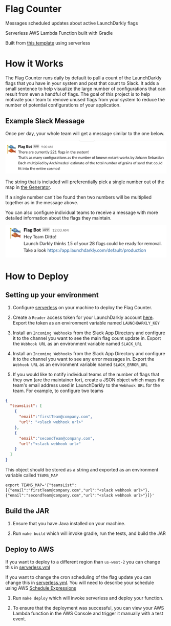 # Flag Counter

Messages scheduled updates about active LaunchDarkly flags 

Serverless AWS Lambda Function built with Gradle

Built from [this template](https://github.com/serverless/serverless/tree/master/lib/plugins/create/templates/aws-kotlin-jvm-gradle-kts) using serverless

# How it Works

The Flag Counter runs daily by default to pull a count of the LaunchDarkly flags that you have in your system and post that count to Slack. 
It adds a small sentence to help visualize the large number of configurations that can result from even a handful of flags. 
The goal of this project is to help motivate your team to remove unused flags from your system to reduce the number of potential configurations of your application.

## Example Slack Message

Once per day, your whole team will get a message similar to the one below.

![Image of Slack Message](images/slack-message.png) 

The string that is included will preferentially pick a single number out of the map in [the Generator](src/main/kotlin/com/procurify/flagcounter/FlagEquivalentMessageGenerator.kt).

If a single number can't be found then two numbers will be multiplied together as in the message above.

You can also configure individual teams to receive a message with more detailed information about the flags they maintain.

![Image of Slack Team Message](images/slack-team-message.png)  

# How to Deploy

## Setting up your environment

1. Configure [serverless](https://github.com/serverless/serverless) on your machine to deploy the Flag Counter.

2. Create a `Reader` access token for your LaunchDarkly account [here](https://app.launchdarkly.com/settings/authorization). Export the token as an environment variable named `LAUNCHDARKLY_KEY`

3. Install an `Incoming Webhooks` from the Slack [App Directory](https://slack.com/apps/A0F7XDUAZ-incoming-webhooks) and configure it to the channel you want to see the main flag count update in. Export the `Webhook URL` as an environment variable named `SLACK_URL`

4. Install an `Incoming Webhooks` from the Slack App Directory and configure it to the channel you want to see any error messages in. Export the `Webhook URL` as an environment variable named `SLACK_ERROR_URL`

5. If you would like to notify individual teams of the number of flags that they own (are the maintainer for), create a JSON object which maps the team's email address used in LaunchDarkly to the `Webhook URL` for the team. For example, to configure two teams
```json
{
  "teamsList": [
    {
      "email":"firstTeam@company.com",
      "url": "<slack webhook url>"
    },
    {
      "email":"secondTeam@company.com",
      "url":"<slack webhook url>"
    }
  ]
}
```

This object should be stored as a string and exported as an environment variable called `TEAMS_MAP`

```
export TEAMS_MAP='{"teamsList":[{"email":"firstTeam@company.com","url":"<slack webhook url>"},{"email":"secondTeam@company.com","url":"<slack webhook url>"}]}' 
```

    

## Build the JAR

1. Ensure that you have Java installed on your machine.

2. Run `make build` which will invoke gradle, run the tests, and build the JAR

## Deploy to AWS

If you want to deploy to a different region than `us-west-2` you can change this in [serverless.yml](serverless.yml)

If you want to change the cron scheduling of the flag update you can change this in [serverless.yml](serverless.yml). You will need to describe your schedule using AWS [Schedule Expressions](https://docs.aws.amazon.com/AmazonCloudWatch/latest/events/ScheduledEvents.html)

1. Run `make deploy` which will invoke serverless and deploy your function.

2. To ensure that the deployment was successful, you can view your AWS Lambda function in the AWS Console and trigger it manually with a test event.
 


